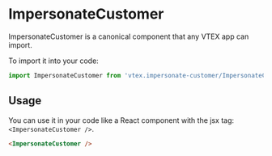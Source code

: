 # ImpersonateCustomer
ImpersonateCustomer is a canonical component that any VTEX app can import.

To import it into your code: 
```js
import ImpersonateCustomer from 'vtex.impersonate-customer/ImpersonateCustomer'
```

## Usage
You can use it in your code like a React component with the jsx tag: `<ImpersonateCustomer />`. 
```html
<ImpersonateCustomer />
```
